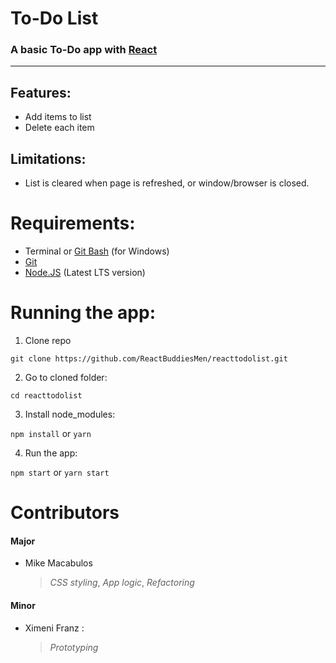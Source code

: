 # To-Do List
### A basic To-Do app with [React](https://reactjs.org/)

---

## Features:
* Add items to list
* Delete each item

## Limitations:
* List is cleared when page is refreshed, or window/browser is closed.

# Requirements:
* Terminal or [Git Bash](https://git-scm.com/download/win) (for Windows)
* [Git](https://git-scm.com/downloads)
* [Node.JS](https://nodejs.org/en/download/) (Latest LTS version)

# Running the app:

1. Clone repo

`git clone https://github.com/ReactBuddiesMen/reacttodolist.git`

2. Go to cloned folder: 

`cd reacttodolist`

3. Install node_modules:

`npm install` or `yarn`

4. Run the app:

`npm start` or `yarn start`

# Contributors
#### Major
* Mike Macabulos 
  > *CSS styling*, *App logic*, *Refactoring*

#### Minor
* Ximeni Franz : 
  > *Prototyping*